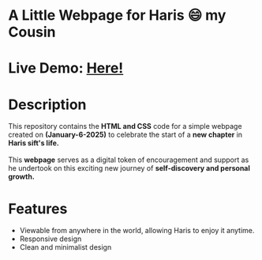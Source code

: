 # A Little Webpage for Haris 😄 my Cousin
# Live Demo: [Here!](https://sohaibdevv.github.io/Haris-Day/)

# Description
This repository contains the **HTML and CSS** code for a simple webpage created on **(January-6-2025)** to celebrate the start of a **new chapter** in **Haris sift's life.**
</br></br>
This **webpage** serves as a digital token of encouragement and support as he undertook on this exciting new journey of **self-discovery and personal growth.**

# Features
* Viewable from anywhere in the world, allowing Haris to enjoy it anytime.
* Responsive design
* Clean and minimalist design
